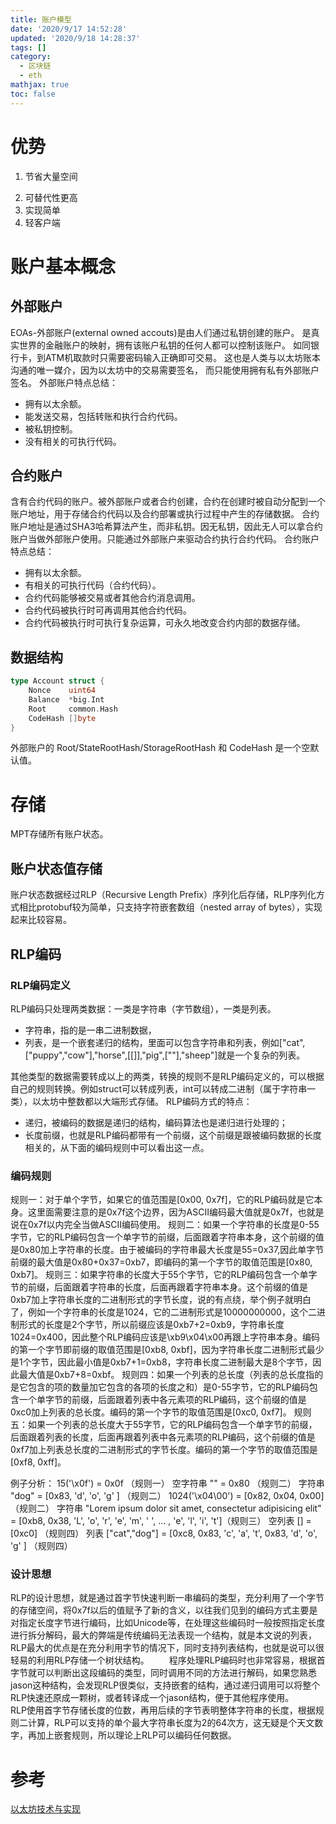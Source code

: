 ```yaml
---
title: 账户模型
date: '2020/9/17 14:52:28'
updated: '2020/9/18 14:28:37'
tags: []
category:
  - 区块链
  - eth
mathjax: true
toc: false
---
```

# 优势
1. 节省大量空间
<!--more-->
2. 可替代性更高
3. 实现简单
4. 轻客户端

# 账户基本概念
## 外部账户
EOAs-外部账户(external owned accouts)是由人们通过私钥创建的账户。 是真实世界的金融账户的映射，拥有该账户私钥的任何人都可以控制该账户。 如同银行卡，到ATM机取款时只需要密码输入正确即可交易。 这也是人类与以太坊账本沟通的唯一媒介，因为以太坊中的交易需要签名， 而只能使用拥有私有外部账户签名。
外部账户特点总结：
* 拥有以太余额。
* 能发送交易，包括转账和执行合约代码。
* 被私钥控制。
* 没有相关的可执行代码。

## 合约账户
含有合约代码的账户。被外部账户或者合约创建，合约在创建时被自动分配到一个账户地址，用于存储合约代码以及合约部署或执行过程中产生的存储数据。 合约账户地址是通过SHA3哈希算法产生，而非私钥。因无私钥，因此无人可以拿合约账户当做外部账户使用。只能通过外部账户来驱动合约执行合约代码。
合约账户特点总结：
* 拥有以太余额。
* 有相关的可执行代码（合约代码）。
* 合约代码能够被交易或者其他合约消息调用。
* 合约代码被执行时可再调用其他合约代码。
* 合约代码被执行时可执行复杂运算，可永久地改变合约内部的数据存储。

## 数据结构
```go
type Account struct {
    Nonce    uint64
    Balance  *big.Int
    Root     common.Hash
    CodeHash []byte
}
```
外部账户的 Root/StateRootHash/StorageRootHash 和 CodeHash 是一个空默认值。
# 存储
MPT存储所有账户状态。
## 账户状态值存储
账户状态数据经过RLP（Recursive Length Prefix）序列化后存储，RLP序列化方式相比protobuf较为简单，只支持字符嵌套数组（nested array of bytes），实现起来比较容易。
## RLP编码
### RLP编码定义
RLP编码只处理两类数据：一类是字符串（字节数组），一类是列表。
* 字符串，指的是一串二进制数据，
* 列表，是一个嵌套递归的结构，里面可以包含字符串和列表，例如["cat",["puppy","cow"],"horse",[[]],"pig",[""],"sheep"]就是一个复杂的列表。

其他类型的数据需要转成以上的两类，转换的规则不是RLP编码定义的，可以根据自己的规则转换。例如struct可以转成列表，int可以转成二进制（属于字符串一类），以太坊中整数都以大端形式存储。
RLP编码方式的特点：
* 递归，被编码的数据是递归的结构，编码算法也是递归进行处理的；
* 长度前缀，也就是RLP编码都带有一个前缀，这个前缀是跟被编码数据的长度相关的，从下面的编码规则中可以看出这一点。

### 编码规则
规则一：对于单个字节，如果它的值范围是[0x00, 0x7f]，它的RLP编码就是它本身。这里面需要注意的是0x7f这个边界，因为ASCII编码最大值就是0x7f，也就是说在0x7f以内完全当做ASCII编码使用。
规则二：如果一个字符串的长度是0-55字节，它的RLP编码包含一个单字节的前缀，后面跟着字符串本身，这个前缀的值是0x80加上字符串的长度。由于被编码的字符串最大长度是55=0x37,因此单字节前缀的最大值是0x80+0x37=0xb7，即编码的第一个字节的取值范围是[0x80, 0xb7]。
规则三：如果字符串的长度大于55个字节，它的RLP编码包含一个单字节的前缀，后面跟着字符串的长度，后面再跟着字符串本身。这个前缀的值是0xb7加上字符串长度的二进制形式的字节长度，说的有点绕，举个例子就明白了，例如一个字符串的长度是1024，它的二进制形式是10000000000，这个二进制形式的长度是2个字节，所以前缀应该是0xb7+2=0xb9，字符串长度1024=0x400，因此整个RLP编码应该是\xb9\x04\x00再跟上字符串本身。编码的第一个字节即前缀的取值范围是[0xb8, 0xbf]，因为字符串长度二进制形式最少是1个字节，因此最小值是0xb7+1=0xb8，字符串长度二进制最大是8个字节，因此最大值是0xb7+8=0xbf。
规则四：如果一个列表的总长度（列表的总长度指的是它包含的项的数量加它包含的各项的长度之和）是0-55字节，它的RLP编码包含一个单字节的前缀，后面跟着列表中各元素项的RLP编码，这个前缀的值是0xc0加上列表的总长度。编码的第一个字节的取值范围是[0xc0, 0xf7]。
规则五：如果一个列表的总长度大于55字节，它的RLP编码包含一个单字节的前缀，后面跟着列表的长度，后面再跟着列表中各元素项的RLP编码，这个前缀的值是0xf7加上列表总长度的二进制形式的字节长度。编码的第一个字节的取值范围是[0xf8, 0xff]。

例子分析：
15('\x0f') = 0x0f （规则一）
空字符串 "" = 0x80 （规则二）
字符串 "dog" = [0x83, 'd', 'o', 'g' ] （规则二）
1024('\x04\00') = [0x82, 0x04, 0x00] （规则二）
字符串 "Lorem ipsum dolor sit amet, consectetur adipisicing elit" = [0xb8, 0x38, 'L', 'o', 'r', 'e', 'm', ' ', ... , 'e', 'l', 'i', 't']（规则三）
空列表 [] = [0xc0] （规则四）
列表 ["cat","dog"] = [0xc8, 0x83, 'c', 'a', 't', 0x83, 'd', 'o', 'g' ] （规则四）
### 设计思想
RLP的设计思想，就是通过首字节快速判断一串编码的类型，充分利用了一个字节的存储空间，将0x7f以后的值赋予了新的含义，以往我们见到的编码方式主要是对指定长度字节进行编码，比如Unicode等，在处理这些编码时一般按照指定长度进行拆分解码，最大的弊端是传统编码无法表现一个结构，就是本文说的列表，RLP最大的优点是在充分利用字节的情况下，同时支持列表结构，也就是说可以很轻易的利用RLP存储一个树状结构。
  程序处理RLP编码时也非常容易，根据首字节就可以判断出这段编码的类型，同时调用不同的方法进行解码，如果您熟悉jason这种结构，会发现RLP很类似，支持嵌套的结构，通过递归调用可以将整个RLP快速还原成一颗树，或者转译成一个jason结构，便于其他程序使用。
  RLP使用首字节存储长度的位数，再用后续的字节表明整体字符串的长度，根据规则二计算，RLP可以支持的单个最大字符串长度为2的64次方，这无疑是个天文数字，再加上嵌套规则，所以理论上RLP可以编码任何数据。
  
# 参考
[以太坊技术与实现](https://learnblockchain.cn/books/geth)